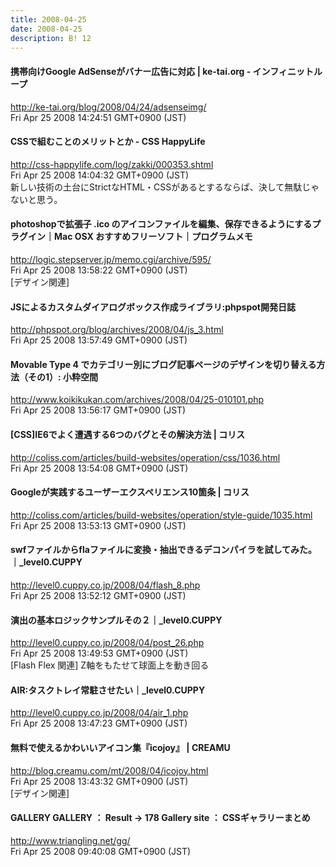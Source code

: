```yaml
---
title: 2008-04-25
date: 2008-04-25
description: B! 12
---
```


#### 携帯向けGoogle AdSenseがバナー広告に対応 | ke-tai.org - インフィニットループ
http://ke-tai.org/blog/2008/04/24/adsenseimg/<br>
Fri Apr 25 2008 14:24:51 GMT+0900 (JST)<br>


#### CSSで組むことのメリットとか - CSS HappyLife
http://css-happylife.com/log/zakki/000353.shtml<br>
Fri Apr 25 2008 14:04:32 GMT+0900 (JST)<br>
新しい技術の土台にStrictなHTML・CSSがあるとするならば、決して無駄じゃないと思う。


#### photoshopで拡張子 .ico のアイコンファイルを編集、保存できるようにするプラグイン｜Mac OSX おすすめフリーソフト｜プログラムメモ
http://logic.stepserver.jp/memo.cgi/archive/595/<br>
Fri Apr 25 2008 13:58:22 GMT+0900 (JST)<br>
[デザイン関連]


#### JSによるカスタムダイアログボックス作成ライブラリ:phpspot開発日誌
http://phpspot.org/blog/archives/2008/04/js_3.html<br>
Fri Apr 25 2008 13:57:49 GMT+0900 (JST)<br>


#### Movable Type 4 でカテゴリー別にブログ記事ページのデザインを切り替える方法（その1）: 小粋空間
http://www.koikikukan.com/archives/2008/04/25-010101.php<br>
Fri Apr 25 2008 13:56:17 GMT+0900 (JST)<br>


####   [CSS]IE6でよく遭遇する6つのバグとその解決方法 | コリス
http://coliss.com/articles/build-websites/operation/css/1036.html<br>
Fri Apr 25 2008 13:54:08 GMT+0900 (JST)<br>


####   Googleが実践するユーザーエクスペリエンス10箇条 | コリス
http://coliss.com/articles/build-websites/operation/style-guide/1035.html<br>
Fri Apr 25 2008 13:53:13 GMT+0900 (JST)<br>


#### swfファイルからflaファイルに変換・抽出できるデコンパイラを試してみた。｜_level0.CUPPY
http://level0.cuppy.co.jp/2008/04/flash_8.php<br>
Fri Apr 25 2008 13:52:12 GMT+0900 (JST)<br>


#### 演出の基本ロジックサンプルその２｜_level0.CUPPY
http://level0.cuppy.co.jp/2008/04/post_26.php<br>
Fri Apr 25 2008 13:49:53 GMT+0900 (JST)<br>
[Flash Flex 関連] Z軸をもたせて球面上を動き回る


#### AIR:タスクトレイ常駐させたい｜_level0.CUPPY
http://level0.cuppy.co.jp/2008/04/air_1.php<br>
Fri Apr 25 2008 13:47:23 GMT+0900 (JST)<br>


#### 無料で使えるかわいいアイコン集『icojoy』 | CREAMU
http://blog.creamu.com/mt/2008/04/icojoy.html<br>
Fri Apr 25 2008 13:43:32 GMT+0900 (JST)<br>
[デザイン関連]


#### GALLERY GALLERY ： Result -> 178 Gallery site ： CSSギャラリーまとめ
http://www.triangling.net/gg/<br>
Fri Apr 25 2008 09:40:08 GMT+0900 (JST)<br>


